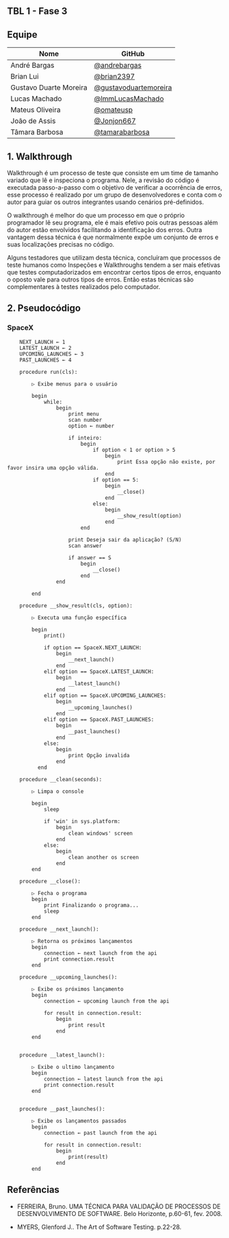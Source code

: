 ## TBL 1 - Fase 3

## Equipe

| Nome | GitHub|
|--|--|
| André Bargas | [@andrebargas](https://github.com/andrebargas) |
| Brian Lui | [@brian2397](https://github.com/brian2397) |
| Gustavo Duarte Moreira |[@gustavoduartemoreira](https://github.com/gustavoduartemoreira) |
| Lucas Machado | [@lmmLucasMachado](https://github.com/lmmLucasMachado) |
| Mateus Oliveira | [@omateusp](https://github.com/omateusp) |
| João de Assis| [@Jonjon667](https://github.com/Jonjon667) |
| Tâmara Barbosa | [@tamarabarbosa](https://github.com/tamarabarbosa) |

## 1. Walkthrough

Walkthrough é um processo de teste que consiste em um time de tamanho variado que lê e inspeciona o programa. Nele, a revisão do código é executada passo-a-passo com o objetivo de verificar a ocorrência de erros, esse processo é realizado por um grupo de desenvolvedores e conta com o autor para guiar os outros integrantes usando cenários pré-definidos.

O walkthrough é melhor do que um processo em que o próprio programador lê seu programa, ele é mais efetivo pois outras pessoas além do autor estão envolvidos facilitando a identificação dos erros. Outra vantagem dessa técnica é que normalmente expõe um conjunto de erros e suas localizações precisas no código.

Alguns testadores que utilizam desta técnica, concluíram que processos de teste humanos como Inspeções e Walkthroughs tendem a ser mais efetivas que testes computadorizados em encontrar certos tipos de erros, enquanto o oposto vale para outros tipos de erros. Então estas técnicas são complementares à testes realizados pelo computador.

## 2. Pseudocódigo 
### SpaceX
```
    NEXT_LAUNCH ← 1
    LATEST_LAUNCH ← 2
    UPCOMING_LAUNCHES ← 3
    PAST_LAUNCHES ← 4

    procedure run(cls):
        
        ▷ Exibe menus para o usuário

        begin
            while:
                begin
                    print menu
                    scan number
                    option ← number
                    
                    if inteiro:
                        begin
                            if option < 1 or option > 5
                                begin
                                    print Essa opção não existe, por favor insira uma opção válida.
                                end
                            if option == 5:
                                begin
                                    __close()
                                end
                            else:
                                begin
                                    __show_result(option)
                                end
                        end
                
                    print Deseja sair da aplicação? (S/N)
                    scan answer 

                    if answer == S
                        begin
                            __close()
                        end
                end

        end

    procedure __show_result(cls, option):
      
        ▷ Executa uma função específica

        begin
            print()

            if option == SpaceX.NEXT_LAUNCH:
                begin
                    __next_launch()
                end
            elif option == SpaceX.LATEST_LAUNCH:
                begin
                    __latest_launch()
                end
            elif option == SpaceX.UPCOMING_LAUNCHES:
                begin
                    __upcoming_launches()
                end
            elif option == SpaceX.PAST_LAUNCHES:
                begin
                    __past_launches()
                end
            else:
                begin
                    print Opção invalida
                end
          end
            
    procedure __clean(seconds):
        
        ▷ Limpa o console

        begin
            sleep

            if 'win' in sys.platform:
                begin
                    clean windows' screen
                end
            else:
                begin
                    clean another os screen
                end
        end
        
    procedure __close():
        
        ▷ Fecha o programa
        begin
            print Finalizando o programa...
            sleep
        end

    procedure __next_launch():
        
        ▷ Retorna os próximos lançamentos
        begin
            connection ← next launch from the api
            print connection.result
        end

    procedure __upcoming_launches():
      
        ▷ Exibe os próximos lançamento
        begin
            connection ← upcoming launch from the api

            for result in connection.result:
                begin
                    print result
                end
        end


    procedure __latest_launch():
        
        ▷ Exibe o ultimo lançamento
        begin
            connection ← latest launch from the api
            print connection.result
        end


    procedure __past_launches():
        
        ▷ Exibe os lançamentos passados
        begin
            connection ← past launch from the api

            for result in connection.result:
                begin
                    print(result)
                end
        end
 ```


## Referências

- FERREIRA, Bruno. UMA TÉCNICA PARA VALIDAÇÃO DE PROCESSOS DE DESENVOLVIMENTO DE SOFTWARE. Belo Horizonte, p.60-61, fev. 2008.

-  MYERS, Glenford J.. The Art of Software Testing. p.22-28.

